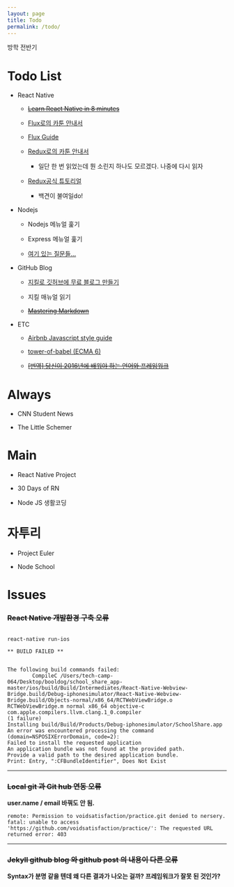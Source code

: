 ```yaml
---
layout: page
title: Todo
permalink: /todo/
---
```



방학 전반기

# Todo List

- React Native
  - ~~[Learn React Native in 8 minutes](https://medium.com/learning-new-stuff/learn-react-js-in-7-min-92a1ef023003#.o8uks1h7c)~~

  - [Flux로의 카툰 안내서](http://bestalign.github.io/2015/10/06/cartoon-guide-to-flux/)
  
  - [Flux Guide](https://facebook.github.io/flux/docs/overview.html)

  - [Redux로의 카툰 안내서](http://bestalign.github.io/2015/10/26/cartoon-intro-to-redux/)
       - 일단 한 번 읽었는데 뭔 소린지 하나도 모르겠다. 나중에 다시 읽자
  
  - [Redux공식 튜토리얼](http://redux.js.org/index.html)
      - 백견이 불여일do!

- Nodejs
  - Nodejs 메뉴얼 훑기
  
  - Express 메뉴얼 훑기
      
  - [여기 있는 질문들...](https://github.com/voidsatisfaction/voidsatisfaction.github.io/blob/master/_posts/2016-8-23-a-nodestudy.md)
  
- GitHub Blog

  - [지킬로 깃허브에 무료 블로그 만들기](https://nolboo.kim/blog/2013/10/15/free-blog-with-github-jekyll/)

  - 지킬 매뉴얼 읽기
  
  - ~~[Mastering Markdown](https://guides.github.com/features/mastering-markdown/)~~
 
- ETC
  - [Airbnb Javascript style guide](https://github.com/airbnb/javascript#table-of-contents)
  
  - [tower-of-babel (ECMA 6)](https://github.com/yosuke-furukawa/tower-of-babel)
  
  - ~~[[번역] 당신이 2016년에 배워야 하는 언어와 프레임워크](http://han41858.tistory.com/6)~~

# Always

- CNN Student News

- The Little Schemer


# Main

- React Native Project

- 30 Days of RN

- Node JS 생활코딩

# 자투리

- Project Euler

- Node School

# Issues

### ~~React Native 개발환경 구축 오류~~

```

react-native run-ios 

** BUILD FAILED **


The following build commands failed:
       	CompileC /Users/tech-camp-064/Desktop/booldog/school_share_app-master/ios/build/Build/Intermediates/React-Native-Webview-Bridge.build/Debug-iphonesimulator/React-Native-Webview-Bridge.build/Objects-normal/x86_64/RCTWebViewBridge.o RCTWebViewBridge.m normal x86_64 objective-c com.apple.compilers.llvm.clang.1_0.compiler
(1 failure)
Installing build/Build/Products/Debug-iphonesimulator/SchoolShare.app
An error was encountered processing the command (domain=NSPOSIXErrorDomain, code=2):
Failed to install the requested application
An application bundle was not found at the provided path.
Provide a valid path to the desired application bundle.
Print: Entry, ":CFBundleIdentifier", Does Not Exist

```
---

### ~~Local git 과 Git hub 연동 오류~~

**user.name / email 바꿔도 안 됨.**

```
remote: Permission to voidsatisfaction/practice.git denied to nersery.
fatal: unable to access 'https://github.com/voidsatisfaction/practice/': The requested URL returned error: 403
```
---

### ~~Jekyll github blog 와 github post 의 내용이 다른 오류~~

**Syntax가 분명 같을 텐데 왜 다른 결과가 나오는 걸까? 프레임워크가 잘못 된 것인가?**

